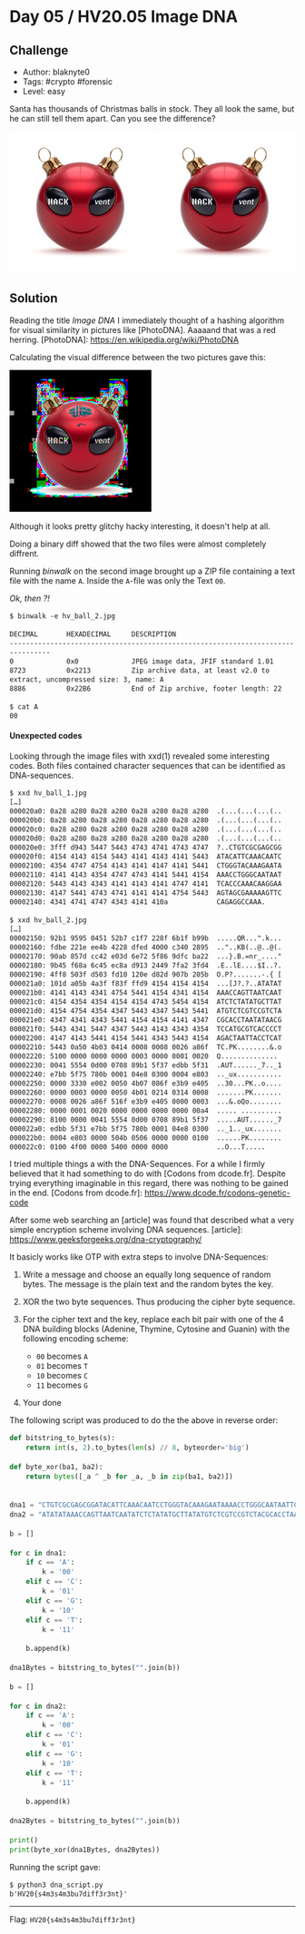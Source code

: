 # Day 05 / HV20.05 Image DNA



## Challenge

<!-- ...10....:...20....:...30....:...40....:...50....:...60....:...70....:. -->
* Author: blaknyte0
* Tags:   #crypto #forensic
* Level:  easy

Santa has thousands of Christmas balls in stock. They all look the same, but he
can still tell them apart. Can you see the difference?

![](hv_ball_1.jpg) ![](hv_ball_2.jpg)



## Solution

Reading the title _Image DNA_ I immediately thought of a hashing algorithm for
visual similarity in pictures like [PhotoDNA]. Aaaaand that was a red herring.
[PhotoDNA]: https://en.wikipedia.org/wiki/PhotoDNA

Calculating the visual difference between the two pictures gave this:

![](hv_ball_diff.jpg)

Although it looks pretty glitchy hacky interesting, it doesn't help at all.

Doing a binary diff showed that the two files were almost completely diffrent.

Running _binwalk_ on the second image brought up a ZIP file containing a text
file with the name `A`. Inside the `A`-file was only the Text `00`. 

_Ok, then ?!_

``` shell
$ binwalk -e hv_ball_2.jpg

DECIMAL       HEXADECIMAL     DESCRIPTION
--------------------------------------------------------------------------------
0             0x0             JPEG image data, JFIF standard 1.01
8723          0x2213          Zip archive data, at least v2.0 to extract, uncompressed size: 3, name: A
8886          0x22B6          End of Zip archive, footer length: 22

$ cat A
00
```



#### Unexpected codes

<!-- ...10....:...20....:...30....:...40....:...50....:...60....:...70....:. -->

Looking through the image files with xxd(1) revealed some interesting codes. 
Both files contained character sequences that can be identified as 
DNA-sequences.

``` shell
$ xxd hv_ball_1.jpg
[…]
000020a0: 0a28 a280 0a28 a280 0a28 a280 0a28 a280  .(...(...(...(..
000020b0: 0a28 a280 0a28 a280 0a28 a280 0a28 a280  .(...(...(...(..
000020c0: 0a28 a280 0a28 a280 0a28 a280 0a28 a280  .(...(...(...(..
000020d0: 0a28 a280 0a28 a280 0a28 a280 0a28 a280  .(...(...(...(..
000020e0: 3fff d943 5447 5443 4743 4741 4743 4747  ?..CTGTCGCGAGCGG
000020f0: 4154 4143 4154 5443 4141 4143 4141 5443  ATACATTCAAACAATC
00002100: 4354 4747 4754 4143 4141 4147 4141 5441  CTGGGTACAAAGAATA
00002110: 4141 4143 4354 4747 4743 4141 5441 4154  AAACCTGGGCAATAAT
00002120: 5443 4143 4343 4141 4143 4141 4747 4141  TCACCCAAACAAGGAA
00002130: 4147 5441 4743 4741 4141 4141 4754 5443  AGTAGCGAAAAAGTTC
00002140: 4341 4741 4747 4343 4141 410a            CAGAGGCCAAA.

$ xxd hv_ball_2.jpg
[…]
00002150: 92b1 9595 0451 52b7 c1f7 228f 6b1f b99b  .....QR...".k...
00002160: fdbe 221e ee4b 4228 dfed 4000 c340 2895  .."..KB(..@..@(.
00002170: 90ab 857d cc42 e03d 6e72 5f86 9dfc ba22  ...}.B.=nr_...."
00002180: 9b45 f68a 6c45 ec8a d913 2449 7fa2 3fd4  .E..lE....$I..?.
00002190: 4ff8 503f d503 fd10 120e d82d 907b 205b  O.P?.......-.{ [
000021a0: 101d a05b 4a3f f83f ffd9 4154 4154 4154  ...[J?.?..ATATAT
000021b0: 4141 4143 4341 4754 5441 4154 4341 4154  AAACCAGTTAATCAAT
000021c0: 4154 4354 4354 4154 4154 4743 5454 4154  ATCTCTATATGCTTAT
000021d0: 4154 4754 4354 4347 5443 4347 5443 5441  ATGTCTCGTCCGTCTA
000021e0: 4347 4341 4343 5441 4154 4154 4141 4347  CGCACCTAATATAACG
000021f0: 5443 4341 5447 4347 5443 4143 4343 4354  TCCATGCGTCACCCCT
00002200: 4147 4143 5441 4154 5441 4343 5443 4154  AGACTAATTACCTCAT
00002210: 5443 0a50 4b03 0414 0008 0008 0026 a86f  TC.PK........&.o
00002220: 5100 0000 0000 0000 0003 0000 0001 0020  Q.............. 
00002230: 0041 5554 0d00 0708 89b1 5f37 edbb 5f31  .AUT......_7.._1
00002240: e7bb 5f75 780b 0001 04e8 0300 0004 e803  .._ux...........
00002250: 0000 3330 e002 0050 4b07 086f e3b9 e405  ..30...PK..o....
00002260: 0000 0003 0000 0050 4b01 0214 0314 0008  .......PK.......
00002270: 0008 0026 a86f 516f e3b9 e405 0000 0003  ...&.oQo........
00002280: 0000 0001 0020 0000 0000 0000 0000 00a4  ..... ..........
00002290: 8100 0000 0041 5554 0d00 0708 89b1 5f37  .....AUT......_7
000022a0: edbb 5f31 e7bb 5f75 780b 0001 04e8 0300  .._1.._ux.......
000022b0: 0004 e803 0000 504b 0506 0000 0000 0100  ......PK........
000022c0: 0100 4f00 0000 5400 0000 0000            ..O...T.....
``` 

<!-- ...10....:...20....:...30....:...40....:...50....:...60....:...70....:. -->
I tried multiple things a with the DNA-Sequences. For a while I firmly believed
that it had something to do with [Codons from dcode.fr]. Despite trying
everything imaginable in this regard, there was nothing to be gained in the end.
[Codons from dcode.fr]: https://www.dcode.fr/codons-genetic-code

After some web searching an [article] was found that described what a very simple
encryption scheme involving DNA sequences.
[article]: https://www.geeksforgeeks.org/dna-cryptography/

It basicly works like OTP with extra steps to involve DNA-Sequences:

1. Write a message and choose an equally long sequence of random bytes.
   The message is the plain text and the random bytes the key.

2. XOR the two byte sequences. Thus producing the cipher byte sequence.

3. For the cipher text and the key, replace each bit pair with one of the 4 DNA
   building blocks (Adenine, Thymine, Cytosine and Guanin) with the following
   encoding scheme:

   * `00` becomes `A`
   * `01` becomes `T`
   * `10` becomes `C`
   * `11` becomes `G`

4. Your done


The following script was produced to do the the above in reverse order:

``` python
def bitstring_to_bytes(s):
    return int(s, 2).to_bytes(len(s) // 8, byteorder='big')

def byte_xor(ba1, ba2):
    return bytes([_a ^ _b for _a, _b in zip(ba1, ba2)])


dna1 = "CTGTCGCGAGCGGATACATTCAAACAATCCTGGGTACAAAGAATAAAACCTGGGCAATAATTCACCCAAACAAGGAAAGTAGCGAAAAAGTTCCAGAGGCCAAA"
dna2 = "ATATATAAACCAGTTAATCAATATCTCTATATGCTTATATGTCTCGTCCGTCTACGCACCTAATATAACGTCCATGCGTCACCCCTAGACTAATTACCTCATTC"

b = []

for c in dna1:
    if c == 'A':
        k = '00'
    elif c == 'C':
        k = '01'
    elif c == 'G':
        k = '10'
    elif c == 'T':
        k = '11'

    b.append(k)

dna1Bytes = bitstring_to_bytes("".join(b))

b = []

for c in dna2:
    if c == 'A':
        k = '00'
    elif c == 'C':
        k = '01'
    elif c == 'G':
        k = '10'
    elif c == 'T':
        k = '11'

    b.append(k)

dna2Bytes = bitstring_to_bytes("".join(b))

print()
print(byte_xor(dna1Bytes, dna2Bytes))
```

Running the script gave:

``` shell
$ python3 dna_script.py
b'HV20{s4m3s4m3bu7diff3r3nt}'
```

--------------------------------------------------------------------------------

Flag: `HV20{s4m3s4m3bu7diff3r3nt}`

